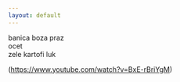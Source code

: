 ```yaml
---
layout: default
---
```

banica
boza
praz  
ocet  
zele 
kartofi 
luk    

(https://www.youtube.com/watch?v=BxE-rBriYgM)
